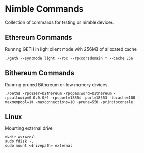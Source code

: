 # Nimble Commands
Collection of commands for testing on nimble devices.

## Ethereum Commands
Running GETH in light client mode with 256MB of allocated cache
```shell
./geth --syncmode light --rpc --rpccorsdomain * --cache 256
```
## Bithereum Commands
Running pruned Bithereum on low memory devices.
```shell
./bethd -rpcuser=bithereum -rpcpassword=bithereum -rpcallowip=0.0.0.0/0 -rpcport=18554 -port=18553 -dbcache=100 -maxmempool=10 -maxconnections=10 -prune=550 -printtoconsole
```

## Linux 
Mounting external drive
```shell 
mkdir external
sudo fdisk -l 
sudo mount <drivepath> external
```
